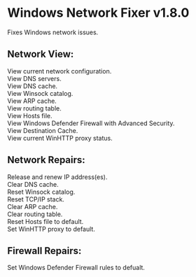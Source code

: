 # Windows Network Fixer v1.8.0
Fixes Windows network issues.

## Network View:
View current network configuration.  
View DNS servers.  
View DNS cache.  
View Winsock catalog.  
View ARP cache.  
View routing table.  
View Hosts file.  
View Windows Defender Firewall with Advanced Security.  
View Destination Cache.  
View current WinHTTP proxy status.

## Network Repairs:
Release and renew IP address(es).  
Clear DNS cache.  
Reset Winsock catalog.  
Reset TCP/IP stack.  
Clear ARP cache.  
Clear routing table.  
Reset Hosts file to default.  
Set WinHTTP proxy to default.

## Firewall Repairs:
Set Windows Defender Firewall rules to defualt.
